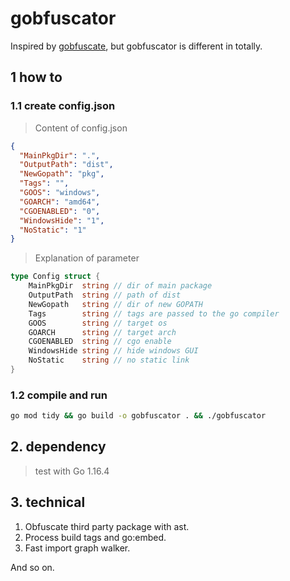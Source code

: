 # gobfuscator

Inspired by [gobfuscate](https://github.com/unixpickle/gobfuscate), but gobfuscator is different in totally.


## 1 how to

### 1.1 create config.json

> Content of config.json

```json
{
  "MainPkgDir": ".",
  "OutputPath": "dist",
  "NewGopath": "pkg",
  "Tags": "",
  "GOOS": "windows",
  "GOARCH": "amd64",
  "CGOENABLED": "0",
  "WindowsHide": "1",
  "NoStatic": "1"
}
```

> Explanation of parameter

```go
type Config struct {
	MainPkgDir  string // dir of main package
	OutputPath  string // path of dist
	NewGopath   string // dir of new GOPATH
	Tags        string // tags are passed to the go compiler
	GOOS        string // target os
	GOARCH      string // target arch
	CGOENABLED  string // cgo enable
	WindowsHide string // hide windows GUI
	NoStatic    string // no static link
}
```

### 1.2 compile and run

```bash
go mod tidy && go build -o gobfuscator . && ./gobfuscator
```

## 2. dependency

> test with Go 1.16.4

## 3. technical

1. Obfuscate third party package with ast.
2. Process build tags and go:embed.
3. Fast import graph walker.

And so on.
